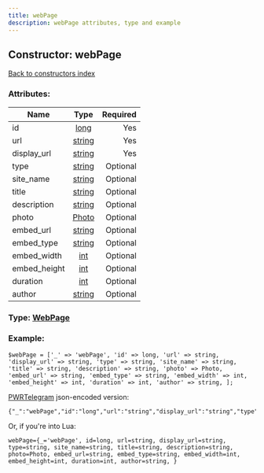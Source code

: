 ```yaml
---
title: webPage
description: webPage attributes, type and example
---
```

## Constructor: webPage  
[Back to constructors index](index.md)



### Attributes:

| Name     |    Type       | Required |
|----------|:-------------:|---------:|
|id|[long](../types/long.md) | Yes|
|url|[string](../types/string.md) | Yes|
|display\_url|[string](../types/string.md) | Yes|
|type|[string](../types/string.md) | Optional|
|site\_name|[string](../types/string.md) | Optional|
|title|[string](../types/string.md) | Optional|
|description|[string](../types/string.md) | Optional|
|photo|[Photo](../types/Photo.md) | Optional|
|embed\_url|[string](../types/string.md) | Optional|
|embed\_type|[string](../types/string.md) | Optional|
|embed\_width|[int](../types/int.md) | Optional|
|embed\_height|[int](../types/int.md) | Optional|
|duration|[int](../types/int.md) | Optional|
|author|[string](../types/string.md) | Optional|



### Type: [WebPage](../types/WebPage.md)


### Example:

```
$webPage = ['_' => 'webPage', 'id' => long, 'url' => string, 'display_url' => string, 'type' => string, 'site_name' => string, 'title' => string, 'description' => string, 'photo' => Photo, 'embed_url' => string, 'embed_type' => string, 'embed_width' => int, 'embed_height' => int, 'duration' => int, 'author' => string, ];
```  

[PWRTelegram](https://pwrtelegram.xyz) json-encoded version:

```
{"_":"webPage","id":"long","url":"string","display_url":"string","type":"string","site_name":"string","title":"string","description":"string","photo":"Photo","embed_url":"string","embed_type":"string","embed_width":"int","embed_height":"int","duration":"int","author":"string"}
```


Or, if you're into Lua:  


```
webPage={_='webPage', id=long, url=string, display_url=string, type=string, site_name=string, title=string, description=string, photo=Photo, embed_url=string, embed_type=string, embed_width=int, embed_height=int, duration=int, author=string, }

```


